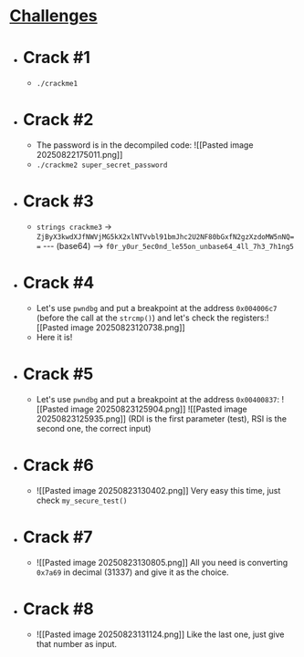 # [Challenges](https://tryhackme.com/room/reverselfiles)

- # Crack #1
	- `./crackme1`

- # Crack #2
	- The password is in the decompiled code: ![[Pasted image 20250822175011.png]]
	- `./crackme2 super_secret_password`

- # Crack #3
	- `strings crackme3` -> `ZjByX3kwdXJfNWVjMG5kX2xlNTVvbl91bmJhc2U2NF80bGxfN2gzXzdoMW5nNQ==` --- (base64) --> `f0r_y0ur_5ec0nd_le55on_unbase64_4ll_7h3_7h1ng5`

- # Crack #4
	- Let's use `pwndbg` and put a breakpoint at the address `0x004006c7` (before the call at the `strcmp()`) and let's check the registers:![[Pasted image 20250823120738.png]]
	- Here it is!

- # Crack #5
	- Let's use `pwndbg` and put a breakpoint at the address `0x00400837`: ![[Pasted image 20250823125904.png]]
	  ![[Pasted image 20250823125935.png]]
	  (RDI is the first parameter (test), RSI is the second one, the correct input)

- # Crack #6
	- ![[Pasted image 20250823130402.png]]
	  Very easy this time, just check `my_secure_test()`

- # Crack #7
	- ![[Pasted image 20250823130805.png]]
	  All you need is converting `0x7a69` in decimal (31337) and give it as the choice.

- # Crack #8
	- ![[Pasted image 20250823131124.png]]
	  Like the last one, just give that number as input.
